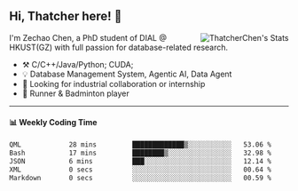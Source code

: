 ## Hi, Thatcher here! :wave:

<img align="right" src="https://github-readme-stats.vercel.app/api?username=thatcherchen&title_color=333&text_color=777" alt="ThatcherChen's Stats" >

I'm Zechao Chen, a PhD student of DIAL @ HKUST(GZ) with full passion for database-related research.

- :hammer_and_pick:  C/C++/Java/Python; CUDA;
- :bulb:  Database Management System, Agentic AI, Data Agent
- :telescope:  Looking for industrial collaboration or internship
- :seedling:  Runner & Badminton player

---

#### :bar_chart: Weekly Coding Time

<!--START_SECTION:waka-->

```txt
QML            28 mins         █████████████▒░░░░░░░░░░░   53.06 %
Bash           17 mins         ████████▒░░░░░░░░░░░░░░░░   32.98 %
JSON           6 mins          ███░░░░░░░░░░░░░░░░░░░░░░   12.14 %
XML            0 secs          ░░░░░░░░░░░░░░░░░░░░░░░░░   00.64 %
Markdown       0 secs          ░░░░░░░░░░░░░░░░░░░░░░░░░   00.59 %
```

<!--END_SECTION:waka-->
